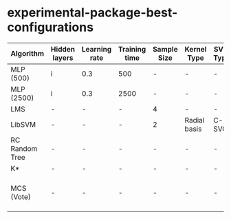 # experimental-package-best-configurations

| Algorithm  | Hidden layers | Learning rate | Training time | Sample Size | Kernel Type | SVM Type | Iterations | Global Bend | Combination Rule | Classifiers |
|---|---|---|---|---|---|---|---|---|---|---|
| MLP (500) | i | 0.3 | 500 | - | - | - | - | - | - | - | - |
| MLP (2500) | i | 0.3 | 2500 | - | - | - | - | - | - | - |
| LMS | - | - | - | 4 | - | - | - | - | - | - | - | - | - |
| LibSVM | - | - | - | 2 | Radial basis | C-SVC |  - | - | - | - |
| RC Random Tree | - | - | - | - | - | - | 100 | - | - | - |
| K* | - | - | - | - | - | - | - | 20 | - | - |
| MCS (Vote) | - | - | - | - | - | - | - | - | Average of Probabilities | LibSVM + KStar + RandomComitte of RandomTree
